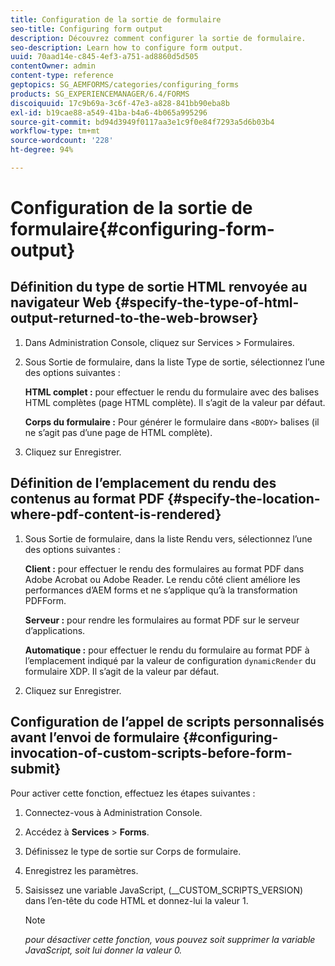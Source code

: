 ```yaml
---
title: Configuration de la sortie de formulaire
seo-title: Configuring form output
description: Découvrez comment configurer la sortie de formulaire.
seo-description: Learn how to configure form output.
uuid: 70aad14e-c845-4ef3-a751-ad8860d5d505
contentOwner: admin
content-type: reference
geptopics: SG_AEMFORMS/categories/configuring_forms
products: SG_EXPERIENCEMANAGER/6.4/FORMS
discoiquuid: 17c9b69a-3c6f-47e3-a828-841bb90eba8b
exl-id: b19cae88-a549-41ba-b4a6-4b065a995296
source-git-commit: bd94d3949f0117aa3e1c9f0e84f7293a5d6b03b4
workflow-type: tm+mt
source-wordcount: '228'
ht-degree: 94%

---
```


# Configuration de la sortie de formulaire{#configuring-form-output}

## Définition du type de sortie HTML renvoyée au navigateur Web {#specify-the-type-of-html-output-returned-to-the-web-browser}

1. Dans Administration Console, cliquez sur Services > Formulaires.
1. Sous Sortie de formulaire, dans la liste Type de sortie, sélectionnez l’une des options suivantes :

   **HTML complet :** pour effectuer le rendu du formulaire avec des balises HTML complètes (page HTML complète). Il s’agit de la valeur par défaut.

   **Corps du formulaire :** Pour générer le formulaire dans `<BODY>` balises (il ne s’agit pas d’une page de HTML complète).

1. Cliquez sur Enregistrer.

## Définition de l’emplacement du rendu des contenus au format PDF {#specify-the-location-where-pdf-content-is-rendered}

1. Sous Sortie de formulaire, dans la liste Rendu vers, sélectionnez l’une des options suivantes :

   **Client :** pour effectuer le rendu des formulaires au format PDF dans Adobe Acrobat ou Adobe Reader. Le rendu côté client améliore les performances d’AEM forms et ne s’applique qu’à la transformation PDFForm.

   **Serveur :** pour rendre les formulaires au format PDF sur le serveur d’applications.

   **Automatique :** pour effectuer le rendu du formulaire au format PDF à l’emplacement indiqué par la valeur de configuration `dynamicRender` du formulaire XDP. Il s’agit de la valeur par défaut.

1. Cliquez sur Enregistrer.

## Configuration de l’appel de scripts personnalisés avant l’envoi de formulaire {#configuring-invocation-of-custom-scripts-before-form-submit}

Pour activer cette fonction, effectuez les étapes suivantes :

1. Connectez-vous à Administration Console.
1. Accédez à **Services** > **Forms**.
1. Définissez le type de sortie sur Corps de formulaire.
1. Enregistrez les paramètres.
1. Saisissez une variable JavaScript, (__CUSTOM_SCRIPTS_VERSION) dans l’en-tête du code HTML et donnez-lui la valeur 1.

   >[!NOTE]
   >
   >*pour désactiver cette fonction, vous pouvez soit supprimer la variable JavaScript, soit lui donner la valeur 0.*
